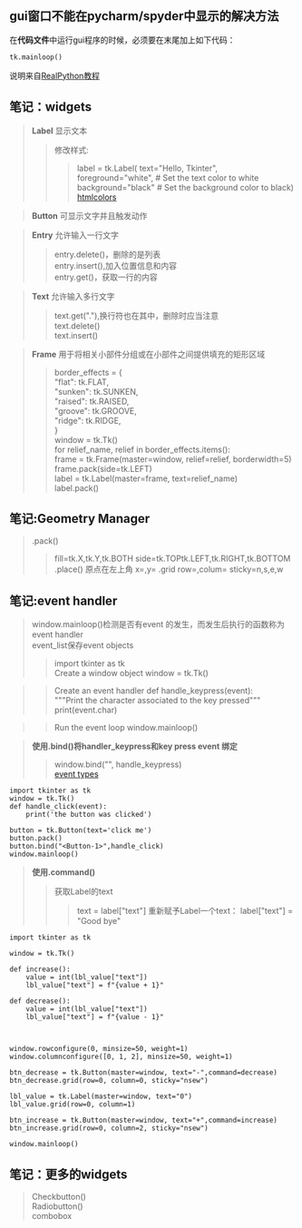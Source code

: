 ## gui窗口不能在pycharm/spyder中显示的解决方法

 在**代码文件**中运行gui程序的时候，必须要在末尾加上如下代码：
 

```python
tk.mainloop()
```
说明来自[RealPython教程](https://realpython.com/python-gui-tkinter/#building-your-first-python-gui-application-with-tkinter)

## 笔记：widgets

>**Label**	显示文本
>> 修改样式:  
>>>label = tk.Label(
>>>text="Hello, Tkinter",  
>>>foreground="white",  # Set the text color to white  
>>>background="black"  # Set the background color to black)
>>[htmlcolors](https://htmlcolorcodes.com/color-names/)


>**Button**	可显示文字并且触发动作


>**Entry**	允许输入一行文字
>>entry.delete()，删除的是列表  
>>entry.insert(),加入位置信息和内容  
>>entry.get()，获取一行的内容


>**Text**	允许输入多行文字
>>text.get("<line>.<char>"),换行符也在其中，删除时应当注意  
>>text.delete()    
>>text.insert()


>**Frame**	用于将相关小部件分组或在小部件之间提供填充的矩形区域  
>>border_effects = {  
>>"flat": tk.FLAT,  
>>"sunken": tk.SUNKEN,  
>>"raised": tk.RAISED,  
>>"groove": tk.GROOVE,  
>>"ridge": tk.RIDGE,  
>>}  
>>window = tk.Tk()  
>>for relief_name, relief in border_effects.items():  
>>frame = tk.Frame(master=window, relief=relief, borderwidth=5)  
>>frame.pack(side=tk.LEFT)  
>>label = tk.Label(master=frame, text=relief_name)  
>>label.pack()



## 笔记:Geometry Manager
>.pack()
>>fill=tk.X,tk.Y,tk.BOTH
>>side=tk.TOPtk.LEFT,tk.RIGHT,tk.BOTTOM
>.place()
>>原点在左上角
>>x=,y=
>.grid
>>row=,colum=
>>sticky=n,s,e,w

## 笔记:event handler
>window.mainloop()检测是否有event 的发生，而发生后执行的函数称为event handler  
>event_list保存event objects
>>import tkinter as tk  
>>Create a window object
>>window = tk.Tk()

>>Create an event handler
>>def handle_keypress(event):  
>>"""Print the character associated to the key pressed"""
 >>print(event.char)

>>Run the event loop
>>window.mainloop()


>**使用.bind()将handler_keypress和key press event 绑定**  
>>window.bind("<Key>", handle_keypress)  
>>[event types](https://web.archive.org/web/20190512164300/http://infohost.nmt.edu/tcc/help/pubs/tkinter/web/event-types.html)

    import tkinter as tk
    window = tk.Tk()
    def handle_click(event):
        print('the button was clicked')

    button = tk.Button(text='click me')
    button.pack()
    button.bind("<Button-1>",handle_click)
    window.mainloop()

>**使用.command()**
>>获取Label的text
>>>text = label["text"]
>>重新赋予Label一个text：
>>>label["text"] = "Good bye"
```
import tkinter as tk

window = tk.Tk()

def increase():
    value = int(lbl_value["text"])
    lbl_value["text"] = f"{value + 1}"

def decrease():
    value = int(lbl_value["text"])
    lbl_value["text"] = f"{value - 1}"



window.rowconfigure(0, minsize=50, weight=1)
window.columnconfigure([0, 1, 2], minsize=50, weight=1)

btn_decrease = tk.Button(master=window, text="-",command=decrease)
btn_decrease.grid(row=0, column=0, sticky="nsew")

lbl_value = tk.Label(master=window, text="0")
lbl_value.grid(row=0, column=1)

btn_increase = tk.Button(master=window, text="+",command=increase)
btn_increase.grid(row=0, column=2, sticky="nsew")

window.mainloop()
```

## 笔记：更多的widgets
>Checkbutton()  
>Radiobutton()  
>combobox  

 
